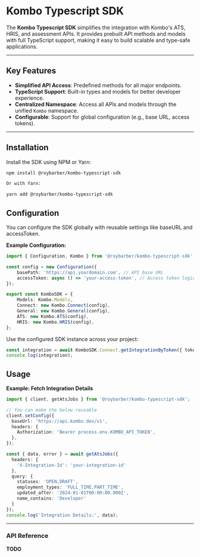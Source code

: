 # Kombo Typescript SDK

The **Kombo Typescript SDK** simplifies the integration with Kombo's ATS, HRIS, and assessment APIs. It provides prebuilt API methods and models with full TypeScript support, making it easy to build scalable and type-safe applications.

---

## Key Features

- **Simplified API Access**: Predefined methods for all major endpoints.
- **TypeScript Support**: Built-in types and models for better developer experience.
- **Centralized Namespace**: Access all APIs and models through the unified `Kombo` namespace.
- **Configurable**: Support for global configuration (e.g., base URL, access tokens).

---

## Installation

Install the SDK using NPM or Yarn:

```bash
npm install @roybarber/kombo-typescript-sdk

Or with Yarn:

yarn add @roybarber/kombo-typescript-sdk
```

## Configuration

You can configure the SDK globally with reusable settings like baseURL and accessToken.

**Example Configuration:**
```typescript
import { Configuration, Kombo } from '@roybarber/kombo-typescript-sdk';

const config = new Configuration({
    basePath: 'https://api.yourdomain.com', // API base URL
    accessToken: async () => 'your-access-token', // Access token logic
});

export const KomboSDK = {
    Models: Kombo.Models,
    Connect: new Kombo.Connect(config),
    General: new Kombo.General(config),
    ATS: new Kombo.ATS(config),
    HRIS: new Kombo.HRIS(config),
};
```

Use the configured SDK instance across your project:
```typescript
const integration = await KomboSDK.Connect.getIntegrationByToken({ token: 'example-token' });
console.log(integration);
```

## Usage

**Example: Fetch Integration Details**
```typescript
import { client, getAtsJobs } from '@roybarber/kombo-typescript-sdk';

// You can make the below reusable
client.setConfig({
  baseUrl: 'https://api.kombo.dev/v1',
  headers: {
    Authorization: 'Bearer process.env.KOMBO_API_TOKEN',
  },
});

const { data, error } = await getAtsJobs({
  headers: {
    'X-Integration-Id': 'your-integration-id'
  },
  query: {
    statuses: 'OPEN,DRAFT',
    employment_types: 'FULL_TIME,PART_TIME',
    updated_after: '2024-01-01T00:00:00.000Z',
    name_contains: 'Developer'
  }
});
console.log('Integration Details:', data);
```

---

### API Reference

**TODO**
